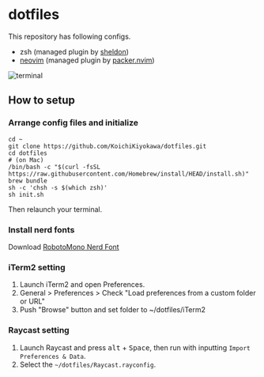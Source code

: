 # dotfiles

This repository has following configs.

- zsh (managed plugin by [sheldon](https://github.com/rossmacarthur/sheldon))
- [neovim](https://github.com/neovim/neovim) (managed plugin by [packer.nvim](https://github.com/wbthomason/packer.nvim))

![terminal](https://user-images.githubusercontent.com/40315079/169636800-608490e9-3780-4b43-bfbc-8f31259f2720.png)

## How to setup

### Arrange config files and initialize

```
cd ~
git clone https://github.com/KoichiKiyokawa/dotfiles.git
cd dotfiles
# (on Mac)
/bin/bash -c "$(curl -fsSL https://raw.githubusercontent.com/Homebrew/install/HEAD/install.sh)"
brew bundle
sh -c 'chsh -s $(which zsh)'
sh init.sh
```

Then relaunch your terminal.

### Install nerd fonts

Download [RobotoMono Nerd Font](https://github.com/ryanoasis/nerd-fonts/raw/master/patched-fonts/RobotoMono/Medium/complete/Roboto%20Mono%20Medium%20Nerd%20Font%20Complete.ttf)

### iTerm2 setting

1. Launch iTerm2 and open Preferences.
1. General > Preferences > Check "Load preferences from a custom folder or URL"
1. Push "Browse" button and set folder to ~/dotfiles/iTerm2

### Raycast setting

1. Launch Raycast and press <kbd>alt</kbd> + <kbd>Space</kbd>, then run with inputting `Import Preferences & Data`.
1. Select the `~/dotfiles/Raycast.rayconfig`.
